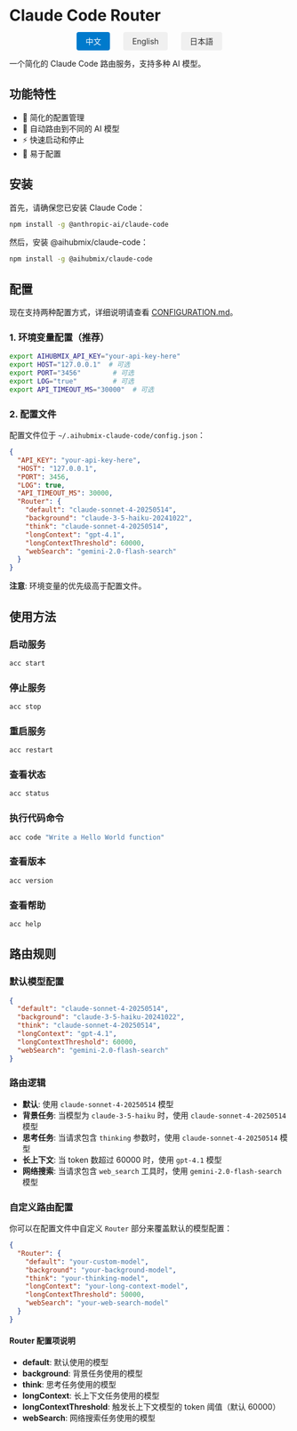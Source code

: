 # Claude Code Router

<div align="center">
  <div style="margin-bottom: 20px;">
    <a href="./README.zh.md" style="margin: 0 10px; padding: 8px 16px; background-color: #007acc; color: white; text-decoration: none; border-radius: 4px;">中文</a>
    <a href="./README.md" style="margin: 0 10px; padding: 8px 16px; background-color: #f0f0f0; color: #333; text-decoration: none; border-radius: 4px;">English</a>
    <a href="./README.ja.md" style="margin: 0 10px; padding: 8px 16px; background-color: #f0f0f0; color: #333; text-decoration: none; border-radius: 4px;">日本語</a>
  </div>
</div>

一个简化的 Claude Code 路由服务，支持多种 AI 模型。

## 功能特性

- 🚀 简化的配置管理
- 🔄 自动路由到不同的 AI 模型
- ⚡ 快速启动和停止
- 🔧 易于配置

## 安装

首先，请确保您已安装 Claude Code：
```bash
npm install -g @anthropic-ai/claude-code

```
然后，安装 @aihubmix/claude-code：
```bash
npm install -g @aihubmix/claude-code
```

## 配置

现在支持两种配置方式，详细说明请查看 [CONFIGURATION.md](./CONFIGURATION.md)。

### 1. 环境变量配置（推荐）

```bash
export AIHUBMIX_API_KEY="your-api-key-here"
export HOST="127.0.0.1"  # 可选
export PORT="3456"        # 可选
export LOG="true"         # 可选
export API_TIMEOUT_MS="30000"  # 可选
```

### 2. 配置文件

配置文件位于 `~/.aihubmix-claude-code/config.json`：

```json
{
  "API_KEY": "your-api-key-here",
  "HOST": "127.0.0.1",
  "PORT": 3456,
  "LOG": true,
  "API_TIMEOUT_MS": 30000,
  "Router": {
    "default": "claude-sonnet-4-20250514",
    "background": "claude-3-5-haiku-20241022",
    "think": "claude-sonnet-4-20250514",
    "longContext": "gpt-4.1",
    "longContextThreshold": 60000,
    "webSearch": "gemini-2.0-flash-search"
  }
}
```

**注意**: 环境变量的优先级高于配置文件。



## 使用方法

### 启动服务

```bash
acc start
```

### 停止服务

```bash
acc stop
```

### 重启服务

```bash
acc restart
```

### 查看状态

```bash
acc status
```

### 执行代码命令

```bash
acc code "Write a Hello World function"
```

### 查看版本

```bash
acc version
```

### 查看帮助

```bash
acc help
```

## 路由规则

### 默认模型配置

```json
{
  "default": "claude-sonnet-4-20250514",
  "background": "claude-3-5-haiku-20241022", 
  "think": "claude-sonnet-4-20250514",
  "longContext": "gpt-4.1",
  "longContextThreshold": 60000,
  "webSearch": "gemini-2.0-flash-search"
}
```

### 路由逻辑

- **默认**: 使用 `claude-sonnet-4-20250514` 模型
- **背景任务**: 当模型为 `claude-3-5-haiku` 时，使用 `claude-sonnet-4-20250514` 模型
- **思考任务**: 当请求包含 `thinking` 参数时，使用 `claude-sonnet-4-20250514` 模型
- **长上下文**: 当 token 数超过 60000 时，使用 `gpt-4.1` 模型
- **网络搜索**: 当请求包含 `web_search` 工具时，使用 `gemini-2.0-flash-search` 模型

### 自定义路由配置

你可以在配置文件中自定义 `Router` 部分来覆盖默认的模型配置：

```json
{
  "Router": {
    "default": "your-custom-model",
    "background": "your-background-model", 
    "think": "your-thinking-model",
    "longContext": "your-long-context-model",
    "longContextThreshold": 50000,
    "webSearch": "your-web-search-model"
  }
}
```

#### Router 配置项说明

- **default**: 默认使用的模型
- **background**: 背景任务使用的模型
- **think**: 思考任务使用的模型  
- **longContext**: 长上下文任务使用的模型
- **longContextThreshold**: 触发长上下文模型的 token 阈值（默认 60000）
- **webSearch**: 网络搜索任务使用的模型

